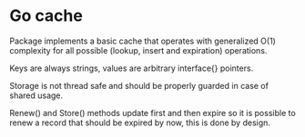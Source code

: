 # Go cache

Package implements a basic cache that operates with generalized O(1) complexity for all possible (lookup, insert and expiration) operations.

Keys are always strings, values are arbitrary interface{} pointers.

Storage is not thread safe and should be properly guarded in case of shared usage.

Renew() and Store() methods update first and then expire so it is possible to renew a record that should be expired by now, this is done by design.